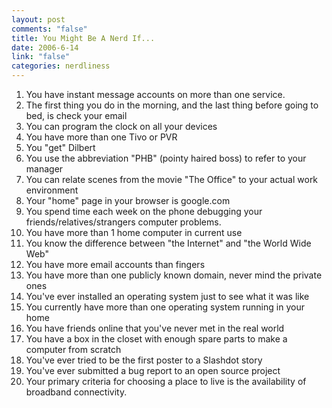 ```yaml
--- 
layout: post
comments: "false"
title: You Might Be A Nerd If...
date: 2006-6-14
link: "false"
categories: nerdliness
---
```

1. You have instant message accounts on more than one service.
2. The first thing you do in the morning, and the last thing before going to bed, is check your email
3. You can program the clock on all your devices
4. You have more than one Tivo or PVR
5. You "get" Dilbert
6. You use the abbreviation "PHB" (pointy haired boss) to refer to your manager
7. You can relate scenes from the movie "The Office" to your actual work environment
8. Your "home" page in your browser is google.com
9. You spend time each week on the phone debugging your friends/relatives/strangers computer problems.
10. You have more than 1 home computer in current use
11. You know the difference between "the Internet" and "the World Wide Web"
12. You have more email accounts than fingers
13. You have more than one publicly known domain, never mind the private ones
14. You've ever installed an operating system just to see what it was like
15. You currently have more than one operating system running in your home
16. You have friends online that you've never met in the real world
17. You have a box in the closet with enough spare parts to make a computer from scratch
18. You've ever tried to be the first poster to a Slashdot story
19. You've ever submitted a bug report to an open source project
20. Your primary criteria for choosing a place to live is the availability of broadband connectivity.
